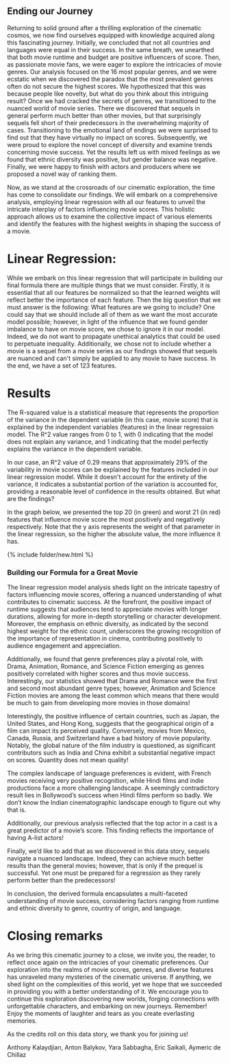 ## Ending our Journey
Returning to solid ground after a thrilling exploration of the cinematic cosmos, we now find ourselves equipped with knowledge acquired along this fascinating journey. Initially, we concluded that not all countries and languages were equal in their success. In the same breath, we unearthed that both movie runtime and budget are positive influencers of score. Then, as passionate movie fans, we were eager to explore the intricacies of movie genres. Our analysis focused on the 16 most popular genres, and we were ecstatic when we discovered the paradox that the most prevalent genres often do not secure the highest scores. We hypothesized that this was because people like novelty, but what do you think about this intriguing result? Once we had cracked the secrets of genres, we transitioned to the nuanced world of movie series. There we discovered that sequels in general perform much better than other movies, but that surprisingly sequels fell short of their predecessors in the overwhelming majority of cases. Transitioning to the emotional land of endings we were surprised to find out that they have virtually no impact on scores. Subsequently, we were proud to explore the novel concept of diversity and examine trends concerning movie success. Yet the results left us with mixed feelings as we found that ethnic diversity was positive, but gender balance was negative. Finally, we were happy to finish with actors and producers where we proposed a novel way of ranking them.

Now, as we stand at the crossroads of our cinematic exploration, the time has come to consolidate our findings. We will embark on a comprehensive analysis, employing linear regression with all our features to unveil the intricate interplay of factors influencing movie scores. This holistic approach allows us to examine the collective impact of various elements and identify the features with the highest weights in shaping the success of a movie.

# Linear Regression:
While we embark on this linear regression that will participate in building our final formula there are multiple things that we must consider. Firstly, it is essential that all our features be normalized so that the learned weights will reflect better the importance of each feature. Then the big question that we must answer is the following: What features are we going to include? One could say that we should include all of them as we want the most accurate model possible; however, in light of the influence that we found gender imbalance to have on movie score, we chose to ignore it in our model. Indeed, we do not want to propagate unethical analytics that could be used to perpetuate inequality. Additionally, we chose not to include whether a movie is a sequel from a movie series as our findings showed that sequels are nuanced and can't simply be applied to any movie to have success. In the end, we have a set of 123 features.

# Results
The R-squared value is a statistical measure that represents the proportion of the variance in the dependent variable (in this case, movie score) that is explained by the independent variables (features) in the linear regression model. The R^2 value ranges from 0 to 1, with 0 indicating that the model does not explain any variance, and 1 indicating that the model perfectly explains the variance in the dependent variable.

In our case, an R^2 value of 0.29 means that approximately 29% of the variability in movie scores can be explained by the features included in our linear regression model. While it doesn't account for the entirety of the variance, it indicates a substantial portion of the variation is accounted for, providing a reasonable level of confidence in the results obtained. But what are the findings?

In the graph below, we presented the top 20 (in green) and worst 21 (in red) features that influence movie score the most positively and negatively respectively. Note that the y axis represents the weight of that parameter in the linear regression, so the higher the absolute value, the more influence it has.

{% include folder/new.html %}

### Building our Formula for a Great Movie

The linear regression model analysis sheds light on the intricate tapestry of factors influencing movie scores, offering a nuanced understanding of what contributes to cinematic success. At the forefront, the positive impact of runtime suggests that audiences tend to appreciate movies with longer durations, allowing for more in-depth storytelling or character development. Moreover, the emphasis on ethnic diversity, as indicated by the second highest weight for the ethnic count, underscores the growing recognition of the importance of representation in cinema, contributing positively to audience engagement and appreciation.

Additionally, we found that genre preferences play a pivotal role, with Drama, Animation, Romance, and Science Fiction emerging as genres positively correlated with higher scores and thus movie success. Interestingly, our statistics showed that Drama and Romance were the first and second most abundant genre types; however, Animation and Science Fiction movies are among the least common which means that there would be much to gain from developing more movies in those domains! 

Interestingly, the positive influence of certain countries, such as Japan, the United States, and Hong Kong, suggests that the geographical origin of a film can impact its perceived quality. Conversely, movies from Mexico, Canada, Russia, and Switzerland have a bad history of movie popularity. Notably, the global nature of the film industry is questioned, as significant contributors such as India and China exhibit a substantial negative impact on scores. Quantity does not mean quality!

The complex landscape of language preferences is evident, with French movies receiving very positive recognition, while Hindi films and indie productions face a more challenging landscape. A seemingly contradictory result lies in Bollywood’s success when Hindi films perform so badly. We don’t know the Indian cinematographic landscape enough to figure out why that is.

Additionally, our previous analysis reflected that the top actor in a cast is a great predictor of a movie’s score. This finding reflects the importance of having A-list actors!

Finally, we’d like to add that as we discovered in this data story, sequels navigate a nuanced landscape. Indeed, they can achieve much better results than the general movies; however, that is only if the prequel is successful. Yet one must be prepared for a regression as they rarely perform better than the predecessors!

In conclusion, the derived formula encapsulates a multi-faceted understanding of movie success, considering factors ranging from runtime and ethnic diversity to genre, country of origin, and language. 

# Closing remarks

As we bring this cinematic journey to a close, we invite you, the reader, to reflect once again on the intricacies of your cinematic preferences. Our exploration into the realms of movie scores, genres, and diverse features has unraveled many mysteries of the cinematic universe. If anything, we shed light on the complexities of this world, yet we hope that we succeeded in providing you with a better understanding of it. We encourage you to continue this exploration discovering new worlds, forging connections with unforgettable characters, and embarking on new journeys. Remember! Enjoy the moments of laughter and tears as you create everlasting memories.

As the credits roll on this data story, we thank you for joining us!

Anthony Kalaydjian,
Anton Balykov,
Yara Sabbagha,
Eric Saikali,
Aymeric de Chillaz

